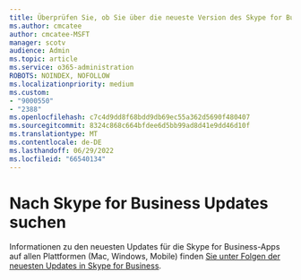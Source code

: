 ```yaml
---
title: Überprüfen Sie, ob Sie über die neueste Version des Skype for Business
ms.author: cmcatee
author: cmcatee-MSFT
manager: scotv
audience: Admin
ms.topic: article
ms.service: o365-administration
ROBOTS: NOINDEX, NOFOLLOW
ms.localizationpriority: medium
ms.custom:
- "9000550"
- "2388"
ms.openlocfilehash: c7c4d9dd8f68bdd9db69ec55a362d5690f480407
ms.sourcegitcommit: 8324c868c664bfdee6d5bb99ad8d41e9dd46d10f
ms.translationtype: MT
ms.contentlocale: de-DE
ms.lasthandoff: 06/29/2022
ms.locfileid: "66540134"
---
```

# <a name="check-for-skype-for-business-updates"></a>Nach Skype for Business Updates suchen

Informationen zu den neuesten Updates für die Skype for Business-Apps auf allen Plattformen (Mac, Windows, Mobile) finden [Sie unter Folgen der neuesten Updates in Skype for Business](https://support.microsoft.com/office/follow-the-latest-updates-in-skype-for-business-cece9f93-add1-4d93-9a38-56cc598e5781).
